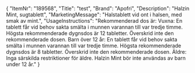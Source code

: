 {
  "ItemNr": "189568",
  "Title": "test",
  "Brand": "Apofri",
  "Description": "Halzin Mint, sugtablett",
  "MarketingMessage": "Halstablett vid ont i halsen, med smak av mint.",
  "UsageInstructions": "Rekommenderad dos är: Vuxna: En tablett får vid behov sakta smälta i munnen varannan till var tredje timme. Högsta rekommenderade dygnsdos är 12 tabletter. Överskrid inte den rekommenderade dosen.  Barn över 12 år: En tablett får vid behov sakta smälta i munnen varannan till var tredje timme. Högsta rekommenderade dygnsdos är 8 tabletter. Överskrid inte den rekommenderade dosen.  Äldre: Inga särskilda restriktioner för äldre.  Halzin Mint bör inte användas av barn under 12 år."
}